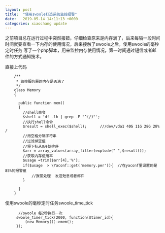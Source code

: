 ```yaml
---
layout: post
title:  "使用swoole打造系统监控报警"
date:   2019-05-14 14:11:13 +0000
categories: xiaochang update
---
```



   之前项目总在运行过程中突然报错，仔细检查原来是内存满了，后来每隔一段时间时间就要查看一下内存的使用情况，后来接触了swoole之后，使用swoole的毫秒定时任务
写了一个php脚本，用来监控内存使用情况，第一时间通过短信或者邮件的方式通知技术。

直接上代码

        /**
         * 监控服务器的内存是否满了
         */
        class Memory
        {

          public function mem()
          {
            //shell命令
            $shell = 'df -lh | grep -E "^(/)"'; 
            //执行shell命令
            $result = shell_exec($shell);      ///dev/vda1 40G 11G 28G 28% /
            //用空格分隔字符串
            //过滤掉空值
            //将下标从0开始排序
            $arr = array_values(array_filter(explode(" ",$result)));
            //获取内存使用率
            $usage =trim($arr[4],'%'); 
            if($usage  > \Yaconf::get('memory.per')){  //在yaconf里设置的是85%的报警值
                //报警处理  发送短息或者邮件
            }

          }
        }
        
        
   使用swoole的毫秒定时任务swoole_time_tick
   
          //swoole 每2秒执行一次
         swoole_timer_tick(2000, function($timer_id){
         	 (new Memory())->mem();
         });
        
   
     
